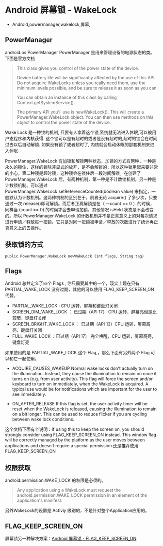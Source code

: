 # Android 屏幕锁 - WakeLock
- Android,powermanager,wakelock,屏幕,


## PowerManager

android.os.PowerManager
PowerManager 是用来管理设备的电源状态的类。下面是官方文档

 > This class gives you control of the power state of the device.
 >
 > Device battery life will be significantly affected by the use of this API. Do not acquire WakeLocks unless you really need them, use the minimum levels possible, and be sure to release it as soon as you can.
 >
 > You can obtain an instance of this class by calling Context.getSystemService().
 >
 > The primary API you'll use is newWakeLock(). This will create a PowerManager.WakeLock object. You can then use methods on this object to control the power state of the device.

Wake Lock 是一种锁的机制, 只要有人拿着这个锁,系统就无法进入休眠,可以被用户态程序和内核获得. 这个锁可以是有超时的或者是没有超时的,超时的锁会在时间过去以后自动解锁. 如果没有锁了或者超时了, 内核就会启动休眠的那套机制来进入休眠.

PowerManager.WakeLock 有加锁和解锁两种状态，加锁的方式有两种，一种是永久的锁住，这样的锁除非显式的放开，是不会解锁的，所以这种锁用起来要非常的小心。第二种锁是超时锁，这种锁会在锁住后一段时间解锁。在创建了 PowerManager.WakeLock 后，有两种机制，第一种是不计数锁机制，另一种是计数锁机制。可以通过PowerManager.WakeLock.setReferenceCounted(boolean value) 来指定，一般默认为计数机制。这两种机制的区别在于，前者无论 acquire() 了多少次，只要通过一次 release()即可解锁。而后者正真解锁是在（ --count == 0 ）的时候，同样当 (count == 0) 的时候才会去申请加锁，其他情况 isHeld 状态是不会改变的。所以 PowerManager.WakeLock 的计数机制并不是正真意义上的对每次请求进行申请／释放每一把锁，它只是对同一把锁被申请／释放的次数进行了统计再正真意义上的去操作。

## 获取锁的方式

    public PowerManager.WakeLock newWakeLock (int flags, String tag)

## Flags

Android 总共定义了四个 Flags , 你只需要其中的一个，现实上现在只有 PARTIAL_WAKE_LOCK 没有过期，其他的可以使用 FLAG_KEEP_SCREEN_ON 代替。

 - PARTIAL_WAKE_LOCK : CPU 运转，屏幕和键盘灯关闭
 - SCREEN_DIM_WAKE_LOCK ： 已过期（API 17） CPU 运转，屏幕亮但是比较暗，键盘灯关闭 
 - SCREEN_BRIGHT_WAKE_LOCK ： 已过期（API 13）CPU 运转，屏幕高亮，键盘灯关闭
 - FULL_WAKE_LOCK ：已过期（API 17） 完全唤醒，CPU 运转，屏幕高亮，键盘灯亮

如果使用的是 PARTIAL_WAKE_LOCK 这个 Flag,，那么下面有另外两个 Flag 可以和它一起使用。

 - ACQUIRE_CAUSES_WAKEUP
Normal wake locks don't actually turn on the illumination. Instead, they cause the illumination to remain on once it turns on (e.g. from user activity). This flag will force the screen and/or keyboard to turn on immediately, when the WakeLock is acquired. A typical use would be for notifications which are important for the user to see immediately.

 - ON_AFTER_RELEASE
If this flag is set, the user activity timer will be reset when the WakeLock is released, causing the illumination to remain on a bit longer. This can be used to reduce flicker if you are cycling between wake lock conditions.

这个文档下面有个说明：If using this to keep the screen on, you should strongly consider using FLAG_KEEP_SCREEN_ON instead. This window flag will be correctly managed by the platform as the user moves between applications and doesn't require a special permission.还是推荐使用FLAG_KEEP_SCREEN_ON

## 权限获取

android.permission.WAKE_LOCK 的权限是必须的。

 > Any application using a WakeLock must request the android.permission.WAKE_LOCK permission in an <uses-permission> element of the application's manifest.


另外WakeLock的设置是 Activiy 级别的，不是针对整个Application应用的。

## FLAG_KEEP_SCREEN_ON

屏幕锁另一种解决方案：[Android 屏幕锁 - FLAG_KEEP_SCREEN_ON](http://www.binkery.com/archives/165.html)

